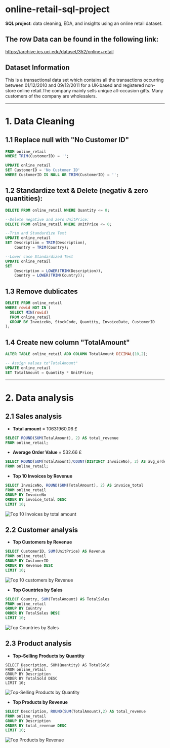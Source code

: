 # online-retail-sql-project
**SQL project**: data cleaning, EDA, and insights using an online retail dataset.
## The row Data can be found in the following link:
https://archive.ics.uci.edu/dataset/352/online+retail

## Dataset Information
This is a transactional data set which contains all the transactions occurring between 01/12/2010 and 09/12/2011 for a UK-based and registered non-store online retail.The company mainly sells unique all-occasion gifts. Many customers of the company are wholesalers.

---
# 1. Data Cleaning
## 1.1 Replace null with "No Customer ID"

```SQL
FROM online_retail
WHERE TRIM(CustomerID) = '';

UPDATE online_retail
SET CustomerID = 'No Customer ID'
WHERE CustomerID IS NULL OR TRIM(CustomerID) = '';
```
## 1.2 Standardize text & Delete (negativ & zero quantities):
```SQL
DELETE FROM online_retail WHERE Quantity <= 0;

--Delete negative and zero UnitPrice:
DELETE FROM online_retail WHERE UnitPrice <= 0;

--Trim and Standardize Text
UPDATE online_retail
SET Description = TRIM(Description),
    Country = TRIM(Country);

--Lower case Standardized Text
UPDATE online_retail
SET
    Description = LOWER(TRIM(Description)),
    Country = LOWER(TRIM(Country));
```

## 1.3 Remove dublicates
```SQL
DELETE FROM online_retail
WHERE rowid NOT IN (
  SELECT MIN(rowid)
  FROM online_retail
  GROUP BY InvoiceNo, StockCode, Quantity, InvoiceDate, CustomerID
);
```
## 1.4 Create new column "TotalAmount"

```SQL
ALTER TABLE online_retail ADD COLUMN TotalAmount DECIMAL(10,2);

-- Assign values to"TotalAmount"
UPDATE online_retail
SET TotalAmount = Quantity * UnitPrice;
```
---
# 2. Data analysis

## 2.1 Sales analysis
- **Total amount** = 10631960.06 £
```SQL
SELECT ROUND(SUM(TotalAmount), 2) AS total_revenue
FROM online_retail;
```
- **Average Order Value** = 532.66 £
```SQL
SELECT ROUND(SUM(TotalAmount)/COUNT(DISTINCT InvoiceNo), 2) AS avg_order_value
FROM online_retail;
```
- **Top 10 Invoices by Revenue**

```SQL
SELECT InvoiceNo, ROUND(SUM(TotalAmount), 2) AS invoice_total
FROM online_retail
GROUP BY InvoiceNo
ORDER BY invoice_total DESC
LIMIT 10;
```

![Top 10 Invoices by total amount](/Figures/Top_10_Invoices_by_Total_Amount.png)

## 2.2 Customer analysis
- **Top Customers by Revenue**
```sql
SELECT CustomerID, SUM(UnitPrice) AS Revenue
FROM online_retail
GROUP BY CustomerID
ORDER BY Revenue DESC
LIMIT 10;
```
![Top 10 customers by Revenue](/Figures/Top_10_Customers_by_Revenue.png)

- **Top Countries by Sales**
```SQL
SELECT Country, SUM(TotalAmount) AS TotalSales
FROM online_retail
GROUP BY Country
ORDER BY TotalSales DESC
LIMIT 10;
```
![Top Countries by Sales](/Figures/Top_10_Countries_by_Total_Sales.png)

## 2.3 Product analysis
- **Top-Selling Products by Quantity**
```
SELECT Description, SUM(Quantity) AS TotalSold
FROM online_retail
GROUP BY Description
ORDER BY TotalSold DESC
LIMIT 10;
```
![Top-Selling Products by Quantity](/Figures/Top_selling_product.png)

- **Top Products by Revenue**
```SQl
SELECT Description, ROUND(SUM(TotalAmount),2) AS total_revenue
FROM online_retail
GROUP BY Description
ORDER BY total_revenue DESC
LIMIT 10;
```
![Top Products by Revenue](/Figures/Top_10_Products_by_Total_Revenue.png)





